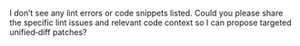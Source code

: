 I don’t see any lint errors or code snippets listed. Could you please share the specific lint issues and relevant code context so I can propose targeted unified‑diff patches?
